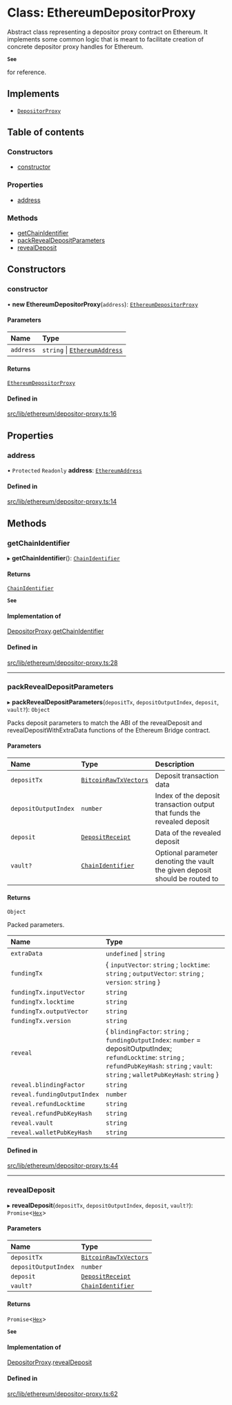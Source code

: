 # Class: EthereumDepositorProxy

Abstract class representing a depositor proxy contract on Ethereum.
It implements some common logic that is meant to facilitate creation
of concrete depositor proxy handles for Ethereum.

**`See`**

for reference.

## Implements

- [`DepositorProxy`](../interfaces/DepositorProxy.md)

## Table of contents

### Constructors

- [constructor](EthereumDepositorProxy.md#constructor)

### Properties

- [address](EthereumDepositorProxy.md#address)

### Methods

- [getChainIdentifier](EthereumDepositorProxy.md#getchainidentifier)
- [packRevealDepositParameters](EthereumDepositorProxy.md#packrevealdepositparameters)
- [revealDeposit](EthereumDepositorProxy.md#revealdeposit)

## Constructors

### constructor

• **new EthereumDepositorProxy**(`address`): [`EthereumDepositorProxy`](EthereumDepositorProxy.md)

#### Parameters

| Name | Type |
| :------ | :------ |
| `address` | `string` \| [`EthereumAddress`](EthereumAddress.md) |

#### Returns

[`EthereumDepositorProxy`](EthereumDepositorProxy.md)

#### Defined in

[src/lib/ethereum/depositor-proxy.ts:16](https://github.com/keep-network/tbtc-v2/blob/main/typescript/src/lib/ethereum/depositor-proxy.ts#L16)

## Properties

### address

• `Protected` `Readonly` **address**: [`EthereumAddress`](EthereumAddress.md)

#### Defined in

[src/lib/ethereum/depositor-proxy.ts:14](https://github.com/keep-network/tbtc-v2/blob/main/typescript/src/lib/ethereum/depositor-proxy.ts#L14)

## Methods

### getChainIdentifier

▸ **getChainIdentifier**(): [`ChainIdentifier`](../interfaces/ChainIdentifier.md)

#### Returns

[`ChainIdentifier`](../interfaces/ChainIdentifier.md)

**`See`**

#### Implementation of

[DepositorProxy](../interfaces/DepositorProxy.md).[getChainIdentifier](../interfaces/DepositorProxy.md#getchainidentifier)

#### Defined in

[src/lib/ethereum/depositor-proxy.ts:28](https://github.com/keep-network/tbtc-v2/blob/main/typescript/src/lib/ethereum/depositor-proxy.ts#L28)

___

### packRevealDepositParameters

▸ **packRevealDepositParameters**(`depositTx`, `depositOutputIndex`, `deposit`, `vault?`): `Object`

Packs deposit parameters to match the ABI of the revealDeposit and
revealDepositWithExtraData functions of the Ethereum Bridge contract.

#### Parameters

| Name | Type | Description |
| :------ | :------ | :------ |
| `depositTx` | [`BitcoinRawTxVectors`](../interfaces/BitcoinRawTxVectors.md) | Deposit transaction data |
| `depositOutputIndex` | `number` | Index of the deposit transaction output that funds the revealed deposit |
| `deposit` | [`DepositReceipt`](../interfaces/DepositReceipt.md) | Data of the revealed deposit |
| `vault?` | [`ChainIdentifier`](../interfaces/ChainIdentifier.md) | Optional parameter denoting the vault the given deposit should be routed to |

#### Returns

`Object`

Packed parameters.

| Name | Type |
| :------ | :------ |
| `extraData` | `undefined` \| `string` |
| `fundingTx` | \{ `inputVector`: `string` ; `locktime`: `string` ; `outputVector`: `string` ; `version`: `string`  } |
| `fundingTx.inputVector` | `string` |
| `fundingTx.locktime` | `string` |
| `fundingTx.outputVector` | `string` |
| `fundingTx.version` | `string` |
| `reveal` | \{ `blindingFactor`: `string` ; `fundingOutputIndex`: `number` = depositOutputIndex; `refundLocktime`: `string` ; `refundPubKeyHash`: `string` ; `vault`: `string` ; `walletPubKeyHash`: `string`  } |
| `reveal.blindingFactor` | `string` |
| `reveal.fundingOutputIndex` | `number` |
| `reveal.refundLocktime` | `string` |
| `reveal.refundPubKeyHash` | `string` |
| `reveal.vault` | `string` |
| `reveal.walletPubKeyHash` | `string` |

#### Defined in

[src/lib/ethereum/depositor-proxy.ts:44](https://github.com/keep-network/tbtc-v2/blob/main/typescript/src/lib/ethereum/depositor-proxy.ts#L44)

___

### revealDeposit

▸ **revealDeposit**(`depositTx`, `depositOutputIndex`, `deposit`, `vault?`): `Promise`\<[`Hex`](Hex.md)\>

#### Parameters

| Name | Type |
| :------ | :------ |
| `depositTx` | [`BitcoinRawTxVectors`](../interfaces/BitcoinRawTxVectors.md) |
| `depositOutputIndex` | `number` |
| `deposit` | [`DepositReceipt`](../interfaces/DepositReceipt.md) |
| `vault?` | [`ChainIdentifier`](../interfaces/ChainIdentifier.md) |

#### Returns

`Promise`\<[`Hex`](Hex.md)\>

**`See`**

#### Implementation of

[DepositorProxy](../interfaces/DepositorProxy.md).[revealDeposit](../interfaces/DepositorProxy.md#revealdeposit)

#### Defined in

[src/lib/ethereum/depositor-proxy.ts:62](https://github.com/keep-network/tbtc-v2/blob/main/typescript/src/lib/ethereum/depositor-proxy.ts#L62)
